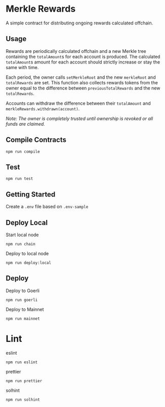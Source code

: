 # Merkle Rewards
A simple contract for distributing ongoing rewards calculated offchain.

## Usage
Rewards are periodically calculated offchain and a new Merkle tree containing the `totalAmount`s for each account is produced. The calculated `totalAmount`s amount for each account should strictly increase or stay the same with time.

Each period, the owner calls `setMerkleRoot` and the new `merkleRoot` and `totalRewards` are set. This function also collects rewards tokens from the owner equal to the difference between `previousTotalRewards` and the new `totalRewards`.

Accounts can withdraw the difference between their `totalAmount` and `merkleRewards.withdrawn(account)`.

_Note: The owner is completely trusted until ownership is revoked or all funds are claimed._

## Compile Contracts
```
npm run compile
```

## Test
```
npm run test
```

## Getting Started
Create a `.env` file based on `.env-sample`

## Deploy Local
Start local node
```
npm run chain
```

Deploy to local node
```
npm run deploy:local
```

## Deploy
Deploy to Goerli
```
npm run goerli
```

Deploy to Mainnet
```
npm run mainnet
```
# Lint

eslint
```shell
npm run eslint
```

prettier
```shell
npm run prettier
```

solhint
```shell
npm run solhint
```
